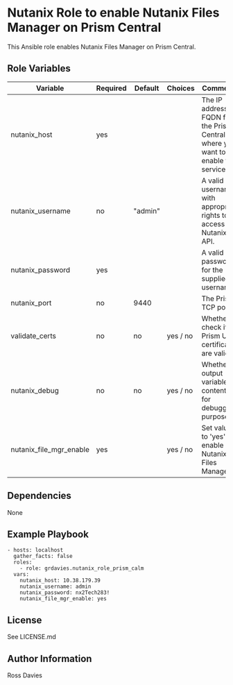 # Nutanix Role to enable Nutanix Files Manager on Prism Central

This Ansible role enables Nutanix Files Manager on Prism Central.


## Role Variables

| Variable                                          | Required | Default | Choices                   | Comments                                                                                               |
|---------------------------------------------------|----------|---------|---------------------------|--------------------------------------------------------------------------------------------------------|
| nutanix_host                                      | yes      |         |                           | The IP address or FQDN for the Prism Central where you want to enable the service.                     |
| nutanix_username                                  | no       | "admin" |                           | A valid username with appropriate rights to access the Nutanix API.                                    |
| nutanix_password                                  | yes      |         |                           | A valid password for the supplied username.                                                            |
| nutanix_port                                      | no       | 9440    |                           | The Prism TCP port                                                                                     |
| validate_certs                                    | no       | no      | yes / no                  | Whether to check if Prism UI certificates are valid.                                                   |
| nutanix_debug                                     | no       | no      | yes / no                  | Whether to output variable contents for debugging purposes.                                            |
| nutanix_file_mgr_enable                           | yes      |         | yes / no                  | Set value to 'yes' to enable Nutanix Files Manager.                                                                     |


## Dependencies

None


## Example Playbook

```
- hosts: localhost
  gather_facts: false
  roles:
    - role: grdavies.nutanix_role_prism_calm
  vars:
    nutanix_host: 10.38.179.39
    nutanix_username: admin
    nutanix_password: nx2Tech283!
    nutanix_file_mgr_enable: yes
```


## License

See LICENSE.md

## Author Information

Ross Davies
